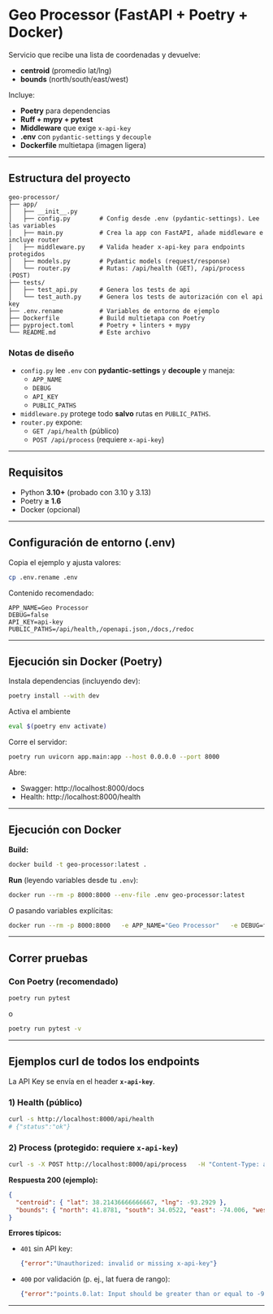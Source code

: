 # Geo Processor (FastAPI + Poetry + Docker)

Servicio que recibe una lista de coordenadas y devuelve:

- **centroid** (promedio lat/lng)
- **bounds** (north/south/east/west)

Incluye:

- **Poetry** para dependencias
- **Ruff + mypy + pytest**
- **Middleware** que exige `x-api-key`
- **.env** con `pydantic-settings` y `decouple`
- **Dockerfile** multietapa (imagen ligera)

---

## Estructura del proyecto

```
geo-processor/
├── app/
│   ├── __init__.py
│   ├── config.py        # Config desde .env (pydantic-settings). Lee las variables
│   ├── main.py          # Crea la app con FastAPI, añade middleware e incluye router
│   ├── middleware.py    # Valida header x-api-key para endpoints protegidos
│   ├── models.py        # Pydantic models (request/response)
│   └── router.py        # Rutas: /api/health (GET), /api/process (POST)
├── tests/
│   ├── test_api.py      # Genera los tests de api
│   └── test_auth.py     # Genera los tests de autorización con el api key
├── .env.rename          # Variables de entorno de ejemplo
├── Dockerfile           # Build multietapa con Poetry
├── pyproject.toml       # Poetry + linters + mypy
└── README.md            # Este archivo
```

### Notas de diseño

- `config.py` lee `.env` con **pydantic-settings** y **decouple** y maneja:
  - `APP_NAME`
  - `DEBUG`
  - `API_KEY`
  - `PUBLIC_PATHS`
- `middleware.py` protege todo **salvo** rutas en `PUBLIC_PATHS`.
- `router.py` expone:
  - `GET /api/health` (público)
  - `POST /api/process` (requiere `x-api-key`)

---

## Requisitos

- Python **3.10+** (probado con 3.10 y 3.13)
- Poetry **≥ 1.6**
- Docker (opcional)

---

## Configuración de entorno (.env)

Copia el ejemplo y ajusta valores:

```bash
cp .env.rename .env
```

Contenido recomendado:

```env
APP_NAME=Geo Processor
DEBUG=false
API_KEY=api-key
PUBLIC_PATHS=/api/health,/openapi.json,/docs,/redoc
```

---

## Ejecución **sin Docker** (Poetry)

Instala dependencias (incluyendo dev):

```bash
poetry install --with dev
```

Activa el ambiente

```bash
eval $(poetry env activate)
```

Corre el servidor:

```bash
poetry run uvicorn app.main:app --host 0.0.0.0 --port 8000
```

Abre:

- Swagger: http://localhost:8000/docs  
- Health: http://localhost:8000/health

---

## Ejecución **con Docker**

**Build:**

```bash
docker build -t geo-processor:latest .
```

**Run** (leyendo variables desde tu `.env`):

```bash
docker run --rm -p 8000:8000 --env-file .env geo-processor:latest
```

_O_ pasando variables explícitas:

```bash
docker run --rm -p 8000:8000   -e APP_NAME="Geo Processor"   -e DEBUG=false   -e API_KEY="tu-super-api-key"   -e PUBLIC_PATHS="/health,/openapi.json,/docs,/redoc"   geo-processor:latest
```

---

## Correr pruebas

### Con Poetry (recomendado)

```bash
poetry run pytest
```

o

```bash
poetry run pytest -v
```

---

## Ejemplos **curl** de todos los endpoints

La API Key se envía en el header **`x-api-key`**.  


### 1) Health (público)

```bash
curl -s http://localhost:8000/api/health
# {"status":"ok"}
```

### 2) Process (protegido: requiere `x-api-key`)

```bash
curl -s -X POST http://localhost:8000/api/process   -H "Content-Type: application/json"   -H "x-api-key: nLBmh4RfVEuEzhUwcXTMipzEWt7595NH"   -d '{"points":[{"lat":40.7128,"lng":-74.0060},{"lat":34.0522,"lng":-118.2437},{"lat":41.8781,"lng":-87.6298}]}'
```

**Respuesta 200 (ejemplo):**

```json
{
  "centroid": { "lat": 38.21436666666667, "lng": -93.2929 },
  "bounds": { "north": 41.8781, "south": 34.0522, "east": -74.006, "west": -118.2437 }
}
```

**Errores típicos:**

- `401` sin API key:

  ```json
  {"error":"Unauthorized: invalid or missing x-api-key"}
  ```

- `400` por validación (p. ej., lat fuera de rango):

  ```json
  {"error":"points.0.lat: Input should be greater than or equal to -90"}
  ```

---


